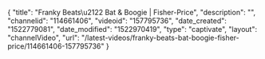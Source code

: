 {
    "title": "Franky Beats\u2122 Bat & Boogie | Fisher-Price",
    "description": "",
    "channelid": "114661406",
    "videoid": "157795736",
    "date_created": "1522779081",
    "date_modified": "1522970419",
    "type": "captivate",
    "layout": "channelVideo",
    "url": "\/latest-videos\/franky-beats-bat-boogie-fisher-price\/114661406-157795736"
}